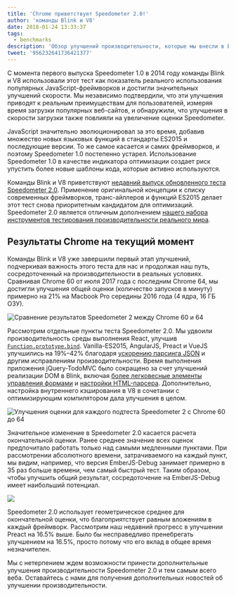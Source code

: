 ```yaml
---
title: 'Chrome приветствует Speedometer 2.0!'
author: 'команды Blink и V8'
date: 2018-01-24 13:33:37
tags:
  - benchmarks
description: 'Обзор улучшений производительности, которые мы внесли в Blink и V8 на основе Speedometer 2.0.'
tweet: '956232641736421377'
---
```

С момента первого выпуска Speedometer 1.0 в 2014 году команды Blink и V8 использовали этот тест как показатель реального использования популярных JavaScript-фреймворков и достигли значительных улучшений скорости. Мы независимо подтвердили, что эти улучшения приводят к реальным преимуществам для пользователей, измеряя время загрузки популярных веб-сайтов, и обнаружили, что улучшения в скорости загрузки также повлияли на увеличение оценки Speedometer.

<!--truncate-->
JavaScript значительно эволюционировал за это время, добавив множество новых языковых функций в стандарты ES2015 и последующие версии. То же самое касается и самих фреймворков, и поэтому Speedometer 1.0 постепенно устарел. Использование Speedometer 1.0 в качестве индикатора оптимизации создает риск упустить более новые шаблоны кода, которые активно используются.

Команды Blink и V8 приветствуют [недавний выпуск обновленного теста Speedometer 2.0](https://webkit.org/blog/8063/speedometer-2-0-a-benchmark-for-modern-web-app-responsiveness/). Применение оригинальной концепции к списку современных фреймворков, транс-айллеров и функций ES2015 делает этот тест снова приоритетным кандидатом для оптимизаций. Speedometer 2.0 является отличным дополнением [нашего набора инструментов тестирования производительности реального мира](/blog/real-world-performance).

## Результаты Chrome на текущий момент

Команды Blink и V8 уже завершили первый этап улучшений, подчеркивая важность этого теста для нас и продолжая наш путь, сосредоточенный на производительности в реальных условиях. Сравнивая Chrome 60 от июля 2017 года с последним Chrome 64, мы достигли улучшения общей оценки (количество запусков в минуту) примерно на 21% на Macbook Pro середины 2016 года (4 ядра, 16 ГБ ОЗУ).

![Сравнение результатов Speedometer 2 между Chrome 60 и 64](/_img/speedometer-2/scores.png)

Рассмотрим отдельные пункты теста Speedometer 2.0. Мы удвоили производительность среды выполнения React, улучшив [`Function.prototype.bind`](https://chromium.googlesource.com/v8/v8/+/808dc8cff3f6530a627ade106cbd814d16a10a18). Vanilla-ES2015, AngularJS, Preact и VueJS улучшились на 19%–42% благодаря [ускорению парсинга JSON](https://chromium-review.googlesource.com/c/v8/v8/+/700494) и другим исправлениям производительности. Время выполнения приложения jQuery-TodoMVC было сокращено за счет улучшений реализации DOM в Blink, включая [более легковесные элементы управления формами](https://chromium.googlesource.com/chromium/src/+/f610be969095d0af8569924e7d7780b5a6a890cd) и [настройки HTML-парсера](https://chromium.googlesource.com/chromium/src/+/6dd09a38aaae9c15adf5aad966f761f180bf1cef). Дополнительно, настройка внутреннего кэширования в V8 в сочетании с оптимизирующим компилятором дала улучшения в целом.

![Улучшения оценки для каждого подтеста Speedometer 2 с Chrome 60 до 64](/_img/speedometer-2/improvements.png)

Значительное изменение в Speedometer 2.0 касается расчета окончательной оценки. Ранее среднее значение всех оценок предпочитало работать только над самыми медленными пунктами. При рассмотрении абсолютного времени, затрачиваемого на каждый пункт, мы видим, например, что версия EmberJS-Debug занимает примерно в 35 раз больше времени, чем самый быстрый тест. Таким образом, чтобы улучшить общий результат, сосредоточение на EmberJS-Debug имеет наибольший потенциал.

![](/_img/speedometer-2/time.png)

Speedometer 2.0 использует геометрическое среднее для окончательной оценки, что благоприятствует равным вложениям в каждый фреймворк. Рассмотрим наш недавний прогресс в улучшении Preact на 16.5% выше. Было бы несправедливо пренебрегать улучшением на 16.5%, просто потому что его вклад в общее время незначителен.

Мы с нетерпением ждем возможности принести дополнительные улучшения производительности Speedometer 2.0 и тем самым всего веба. Оставайтесь с нами для получения дополнительных новостей об улучшении производительности.
